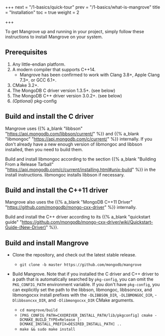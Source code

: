 +++
next = "/1-basics/quick-tour"
prev = "/1-basics/what-is-mangrove"
title = "Installation"
toc = true
weight = 2

+++

To get Mangrove up and running in your project, simply follow these instructions to install Mangrove on your system.

## Prerequisites

1. Any little-endian platform.
2. A modern compiler that supports C++14.
	* Mangrove has been confirmed to work with Clang 3.8+, Apple Clang 7.3+, or GCC 6.1+.
3. CMake 3.2+. 
4. The MongoDB C driver version 1.3.5+. (see below)
5. The MongoDB C++ driver version 3.0.2+. (see below)
6. *(Optional)* pkg-config

## Build and install the C driver

Mangrove uses {{% a_blank "libbson" "https://api.mongodb.com/libbson/current/" %}} and {{% a_blank "libmongoc" "https://api.mongodb.com/c/current/" %}} internally. If you don't already have a new enough version of libmongoc and libbson installed, then you need to build them.

Build and install libmongoc according to the section {{% a_blank "Building From a Release Tarball" "https://api.mongodb.com/c/current/installing.html#unix-build" %}} in the install instructions. libmongoc installs libbson if necessary.

## Build and install the C++11 driver

Mangrove also uses the {{% a_blank "MongoDB C++11 Driver" "https://github.com/mongodb/mongo-cxx-driver" %}} internally.

Build and install the C++ driver according to its {{% a_blank "quickstart guide" "https://github.com/mongodb/mongo-cxx-driver/wiki/Quickstart-Guide-(New-Driver)" %}}.

## Build and install Mangrove

* Clone the repository, and check out the latest stable release.
    - `git clone -b master https://github.com/mongodb/mangrove`

* Build Mangrove. Note that if you installed the C driver and C++ driver to a path that is automatically searched by `pkg-config`, you can omit the `PKG_CONFIG_PATH` environment variable. If you don't have `pkg-config`, you can explicitly set the path to the libbson, libmongoc, libbsoncxx, and libmongocxx install prefixes with the `-DLIBBSON_DIR`, `-DLIBMONGOC_DIR`, -`Dlibbsoncxx_DIR`, and `-Dlibmongocxx_DIR` CMake arguments.
   - `cd mangrove/build`
   - `[PKG_CONFIG_PATH=CXXDRIVER_INSTALL_PATH/lib/pkgconfig] cmake -DCMAKE_BUILD_TYPE=Release [-DCMAKE_INSTALL_PREFIX=DESIRED_INSTALL_PATH] ..`
   - `make && sudo make install`
